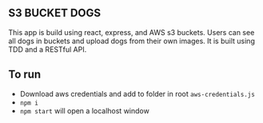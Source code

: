 ## S3 BUCKET DOGS

This app is build using react, express, and AWS s3 buckets. Users can see all dogs in buckets and upload dogs from their own images. It is built using TDD and a RESTful API.

## To run

- Download aws credentials and add to folder in root `aws-credentials.js`
- `npm i`
- `npm start` will open a localhost window
